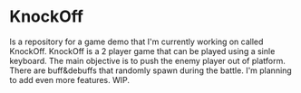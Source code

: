# KnockOff
 Is a repository for a game demo that I'm currently working on called KnockOff. KnockOff is a 2 player game that can be played using a sinle keyboard. The main objective is to push the enemy player out of platform. There are buff&debuffs that randomly spawn during the battle. I'm planning to add even more features. WIP.
